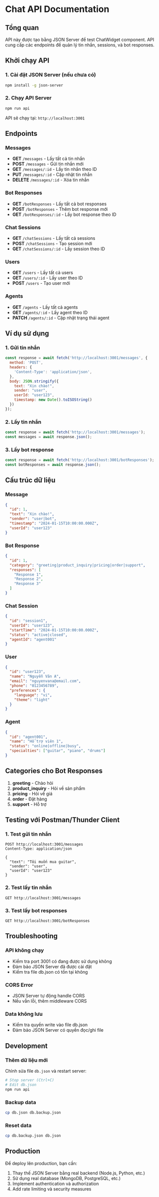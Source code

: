 # Chat API Documentation

## Tổng quan
API này được tạo bằng JSON Server để test ChatWidget component. API cung cấp các endpoints để quản lý tin nhắn, sessions, và bot responses.

## Khởi chạy API

### 1. Cài đặt JSON Server (nếu chưa có)
```bash
npm install -g json-server
```

### 2. Chạy API Server
```bash
npm run api
```

API sẽ chạy tại: `http://localhost:3001`

## Endpoints

### Messages
- **GET** `/messages` - Lấy tất cả tin nhắn
- **POST** `/messages` - Gửi tin nhắn mới
- **GET** `/messages/:id` - Lấy tin nhắn theo ID
- **PUT** `/messages/:id` - Cập nhật tin nhắn
- **DELETE** `/messages/:id` - Xóa tin nhắn

### Bot Responses
- **GET** `/botResponses` - Lấy tất cả bot responses
- **POST** `/botResponses` - Thêm bot response mới
- **GET** `/botResponses/:id` - Lấy bot response theo ID

### Chat Sessions
- **GET** `/chatSessions` - Lấy tất cả sessions
- **POST** `/chatSessions` - Tạo session mới
- **GET** `/chatSessions/:id` - Lấy session theo ID

### Users
- **GET** `/users` - Lấy tất cả users
- **GET** `/users/:id` - Lấy user theo ID
- **POST** `/users` - Tạo user mới

### Agents
- **GET** `/agents` - Lấy tất cả agents
- **GET** `/agents/:id` - Lấy agent theo ID
- **PATCH** `/agents/:id` - Cập nhật trạng thái agent

## Ví dụ sử dụng

### 1. Gửi tin nhắn
```javascript
const response = await fetch('http://localhost:3001/messages', {
  method: 'POST',
  headers: {
    'Content-Type': 'application/json',
  },
  body: JSON.stringify({
    text: "Xin chào!",
    sender: "user",
    userId: "user123",
    timestamp: new Date().toISOString()
  })
});
```

### 2. Lấy tin nhắn
```javascript
const response = await fetch('http://localhost:3001/messages');
const messages = await response.json();
```

### 3. Lấy bot response
```javascript
const response = await fetch('http://localhost:3001/botResponses');
const botResponses = await response.json();
```

## Cấu trúc dữ liệu

### Message
```json
{
  "id": 1,
  "text": "Xin chào!",
  "sender": "user|bot",
  "timestamp": "2024-01-15T10:00:00.000Z",
  "userId": "user123"
}
```

### Bot Response
```json
{
  "id": 1,
  "category": "greeting|product_inquiry|pricing|order|support",
  "responses": [
    "Response 1",
    "Response 2",
    "Response 3"
  ]
}
```

### Chat Session
```json
{
  "id": "session1",
  "userId": "user123",
  "startTime": "2024-01-15T10:00:00.000Z",
  "status": "active|closed",
  "agentId": "agent001"
}
```

### User
```json
{
  "id": "user123",
  "name": "Nguyễn Văn A",
  "email": "nguyenvana@email.com",
  "phone": "0123456789",
  "preferences": {
    "language": "vi",
    "theme": "light"
  }
}
```

### Agent
```json
{
  "id": "agent001",
  "name": "Hỗ trợ viên 1",
  "status": "online|offline|busy",
  "specialties": ["guitar", "piano", "drums"]
}
```

## Categories cho Bot Responses

1. **greeting** - Chào hỏi
2. **product_inquiry** - Hỏi về sản phẩm
3. **pricing** - Hỏi về giá
4. **order** - Đặt hàng
5. **support** - Hỗ trợ

## Testing với Postman/Thunder Client

### 1. Test gửi tin nhắn
```
POST http://localhost:3001/messages
Content-Type: application/json

{
  "text": "Tôi muốn mua guitar",
  "sender": "user",
  "userId": "user123"
}
```

### 2. Test lấy tin nhắn
```
GET http://localhost:3001/messages
```

### 3. Test lấy bot responses
```
GET http://localhost:3001/botResponses
```

## Troubleshooting

### API không chạy
- Kiểm tra port 3001 có đang được sử dụng không
- Đảm bảo JSON Server đã được cài đặt
- Kiểm tra file db.json có tồn tại không

### CORS Error
- JSON Server tự động handle CORS
- Nếu vẫn lỗi, thêm middleware CORS

### Data không lưu
- Kiểm tra quyền write vào file db.json
- Đảm bảo JSON Server có quyền đọc/ghi file

## Development

### Thêm dữ liệu mới
Chỉnh sửa file `db.json` và restart server:

```bash
# Stop server (Ctrl+C)
# Edit db.json
npm run api
```

### Backup data
```bash
cp db.json db.backup.json
```

### Reset data
```bash
cp db.backup.json db.json
```

## Production

Để deploy lên production, bạn cần:
1. Thay thế JSON Server bằng real backend (Node.js, Python, etc.)
2. Sử dụng real database (MongoDB, PostgreSQL, etc.)
3. Implement authentication và authorization
4. Add rate limiting và security measures 